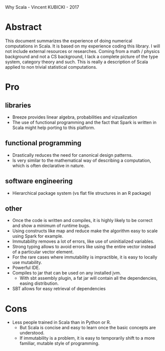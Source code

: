 Why Scala - Vincent KUBICKI - 2017

# Abstract

This document summarizes the experience of doing numerical computations in Scala. It is based on my experience coding this library. I will not include external resources or researches. Coming from a math / physics background and not a CS background, I lack a complete picture of the type system, category theory and such. This is really a description of Scala applied to non trivial statistical computations.

# Pro

## libraries

- Breeze provides linear algebra, probabilities and vizualization
- The use of functional programming and the fact that Spark is written in Scala might help porting to this platform.

## functional programming

- Drastically reduces the need for canonical design patterns.
- Is very similar to the mathematical way of describing a computation, which is often declarative in nature.

## software engineering
- Hierarchical package system (vs flat file structures in an R package)

## other

- Once the code is written and compiles, it is highly likely to be correct and show a minimum of runtime bugs.
- Using constructs like map and reduce make the algorithm easy to scale using Spark for example.
- Immutability removes a lot of errors, like use of uninitialized variables.
- Strong typing allows to avoid errors like using the entire vector instead of a particular vector element.
- For the rare cases where immutability is impractible, it is easy to locally use mutability.
- Powerful IDE.
- Compiles to jar that can be used on any installed jvm.
    - With sbt assembly plugin, a fat jar will contain all the dependencies, easing distribution.
- SBT allows for easy retrieval of dependencies

# Cons

- Less people trained in Scala than in Python or R.
   - But Scala is concise and easy to learn once the basic concepts are understood.
   - If immutability is a problem, it is easy to temporarily shift to a more familiar, mutable style of programming.